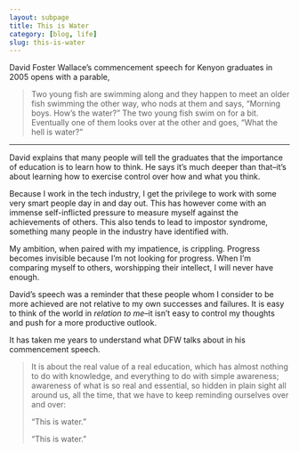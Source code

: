```yaml
---
layout: subpage
title: This is Water
category: [blog, life]
slug: this-is-water
---
```

David Foster Wallace’s commencement speech for Kenyon graduates in 2005 opens with a parable,

> Two young fish are swimming along and they happen to meet an older fish swimming the other way, who nods at them and says, “Morning boys. How’s the water?” The two young fish swim on for a bit. Eventually one of them looks over at the other and goes, “What the hell is water?”

<hr class="small">

David explains that many people will tell the graduates that the importance of education is to learn how to think. He says it’s much deeper than that–it’s about learning how to exercise control over how and what you think.

Because I work in the tech industry, I get the privilege to work with some very smart people day in and day out. This has however come with an immense self-inflicted pressure to measure myself against the achievements of others. This also tends to lead to impostor syndrome, something many people in the industry have identified with.

My ambition, when paired with my impatience, is crippling. Progress becomes invisible because I’m not looking for progress. When I’m comparing myself to others, worshipping their intellect, I will never have enough.

David’s speech was a reminder that these people whom I consider to be more achieved are not relative to my own successes and failures. It is easy to think of the world in *relation to me*–it isn’t easy to control my thoughts and push for a more productive outlook.

It has taken me years to understand what DFW talks about in his commencement speech.

<blockquote class="large">
	<p>It is about the real value of a real education, which has almost nothing to do with knowledge, and everything to do with simple awareness; awareness of what is so real and essential, so hidden in plain sight all around us, all the time, that we have to keep reminding ourselves over and over:</p>
	<p>“This is water.”</p>
	<p>“This is water.”</p>
</blockquote>
